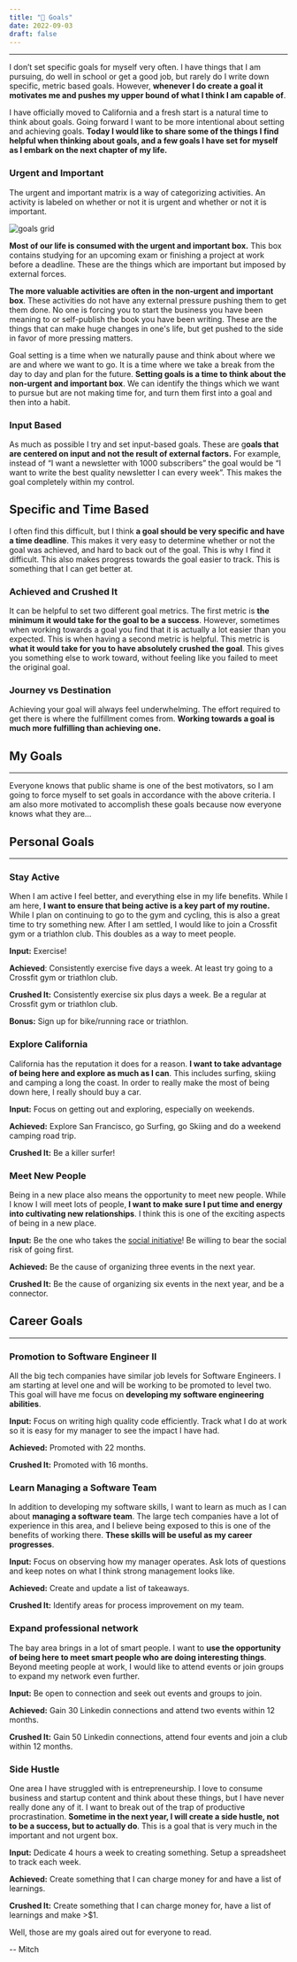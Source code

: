 ```yaml
---
title: "🎯 Goals"
date: 2022-09-03
draft: false
---
```


---

I don’t set specific goals for myself very often. I have things that I am pursuing, do well in school or get a good job, but rarely do I write down specific, metric based goals. However, **whenever I do create a goal it motivates me and pushes my upper bound of what I think I am capable of**.

I have officially moved to California and a fresh start is a natural time to think about goals. Going forward I want to be more intentional about setting and achieving goals. **Today I would like to share some of the things I find helpful when thinking about goals, and a few goals I have set for myself as I embark on the next chapter of my life.**

### Urgent and Important

The urgent and important matrix is a way of categorizing activities. An activity is labeled on whether or not it is urgent and whether or not it is important.

![goals grid](/goals/goals-grid.png)

**Most of our life is consumed with the urgent and important box.** This box contains studying for an upcoming exam or finishing a project at work before a deadline. These are the things which are important but imposed by external forces.

**The more valuable activities are often in the non-urgent and important box**. These activities do not have any external pressure pushing them to get them done. No one is forcing you to start the business you have been meaning to or self-publish the book you have been writing. These are the things that can make huge changes in one's life, but get pushed to the side in favor of more pressing matters.

Goal setting is a time when we naturally pause and think about where we are and where we want to go. It is a time where we take a break from the day to day and plan for the future. **Setting goals is a time to think about the non-urgent and important box**. We can identify the things which we want to pursue but are not making time for, and turn them first into a goal and then into a habit.

### Input Based

As much as possible I try and set input-based goals. These are g**oals that are centered on input and not the result of external factors.** For example, instead of “I want a newsletter with 1000 subscribers” the goal would be “I want to write the best quality newsletter I can every week”. This makes the goal completely within my control.

## Specific and Time Based

I often find this difficult, but I think **a goal should be very specific and have a time deadline**. This makes it very easy to determine whether or not the goal was achieved, and hard to back out of the goal. This is why I find it difficult. This also makes progress towards the goal easier to track. This is something that I can get better at.

### Achieved and Crushed It

It can be helpful to set two different goal metrics. The first metric is **the minimum it would take for the goal to be a success**. However, sometimes when working towards a goal you find that it is actually a lot easier than you expected. This is when having a second metric is helpful. This metric is **what it would take for you to have absolutely crushed the goal**. This gives you something else to work toward, without feeling like you failed to meet the original goal.

### Journey vs Destination

Achieving your goal will always feel underwhelming. The effort required to get there is where the fulfillment comes from. **Working towards a goal is much more fulfilling than achieving one.**

## My Goals

---

Everyone knows that public shame is one of the best motivators, so I am going to force myself to set goals in accordance with the above criteria. I am also more motivated to accomplish these goals because now everyone knows what they are…

## Personal Goals

---

### Stay Active

When I am active I feel better, and everything else in my life benefits. While I am here, **I want to ensure that being active is a key part of my routine.** While I plan on continuing to go to the gym and cycling, this is also a great time to try something new. After I am settled, I would like to join a Crossfit gym or a triathlon club. This doubles as a way to meet people.

**Input:** Exercise!

**Achieved**: Consistently exercise five days a week. At least try going to a Crossfit gym or triathlon club.

**Crushed It:** Consistently exercise six plus days a week. Be a regular at Crossfit gym or triathlon club.

**Bonus:** Sign up for bike/running race or triathlon.

### Explore California

California has the reputation it does for a reason. **I want to take advantage of being here and explore as much as I can**. This includes surfing, skiing and camping a long the coast. In order to really make the most of being down here, I really should buy a car.

**Input:** Focus on getting out and exploring, especially on weekends.

**Achieved:** Explore San Francisco, go Surfing, go Skiing and do a weekend camping road trip.

**Crushed It:** Be a killer surfer!

### Meet New People

Being in a new place also means the opportunity to meet new people. While I know I will meet lots of people, **I want to make sure I put time and energy into cultivating new relationships**. I think this is one of the exciting aspects of being in a new place.

**Input:** Be the one who takes the [social initiative](https://www.youtube.com/watch?v=AtfoKoiIW-s&t=1368s)! Be willing to bear the social risk of going first.

**Achieved:** Be the cause of organizing three events in the next year.

**Crushed It:** Be the cause of organizing six events in the next year, and be a connector.

## Career Goals

---

### Promotion to Software Engineer II

All the big tech companies have similar job levels for Software Engineers. I am starting at level one and will be working to be promoted to level two. This goal will have me focus on **developing my software engineering abilities**.

**Input:** Focus on writing high quality code efficiently. Track what I do at work so it is easy for my manager to see the impact I have had.

**Achieved:** Promoted with 22 months.

**Crushed It:** Promoted with 16 months.

### Learn Managing a Software Team

In addition to developing my software skills, I want to learn as much as I can about **managing a software team**. The large tech companies have a lot of experience in this area, and I believe being exposed to this is one of the benefits of working there. **These skills will be useful as my career progresses**.

**Input:** Focus on observing how my manager operates. Ask lots of questions and keep notes on what I think strong management looks like.

**Achieved:** Create and update a list of takeaways.

**Crushed It:** Identify areas for process improvement on my team.

### Expand professional network

The bay area brings in a lot of smart people. I want to **use the opportunity of being here to meet smart people who are doing interesting things**. Beyond meeting people at work, I would like to attend events or join groups to expand my network even further.

**Input:** Be open to connection and seek out events and groups to join.

**Achieved:** Gain 30 Linkedin connections and attend two events within 12 months.

**Crushed It:** Gain 50 Linkedin connections, attend four events and join a club within 12 months.

### Side Hustle

One area I have struggled with is entrepreneurship. I love to consume business and startup content and think about these things, but I have never really done any of it. I want to break out of the trap of productive procrastination. **Sometime in the next year, I will create a side hustle, not to be a success, but to actually do**. This is a goal that is very much in the important and not urgent box.

**Input:** Dedicate 4 hours a week to creating something. Setup a spreadsheet to track each week.

**Achieved:** Create something that I can charge money for and have a list of learnings.

**Crushed It:** Create something that I can charge money for, have a list of learnings and make >$1.

Well, those are my goals aired out for everyone to read.

-- Mitch
